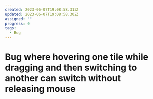 ```yaml
---
created: 2023-06-07T19:08:58.313Z
updated: 2023-06-07T19:08:58.302Z
assigned: ""
progress: 0
tags:
  - Bug
---
```


# Bug where hovering one tile while dragging and then switching to another can switch without releasing mouse
